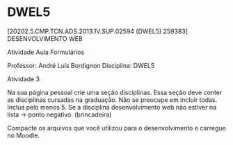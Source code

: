 # DWEL5
[20202.5.CMP.TCN.ADS.2013.1V.SUP.02594 (DWEL5) 259383] DESENVOLVIMENTO WEB


Atividade Aula Formulários

Professor: André Luís Bordignon
Disciplina: DWEL5


Atividade 3

Na sua página pessoal crie uma seção disciplinas. 
Essa seção deve conter as disciplinas cursadas na graduação.
Não se preocupe em incluir todas. Inclua pelo menos 5. 
Se a disciplina desenvolvimento web não estiver na lista → ponto negativo. (brincadeira) 

Compacte os arquivos que você utilizou para o desenvolvimento e carregue no Moodle. 
